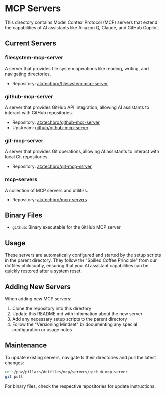 # MCP Servers

This directory contains Model Context Protocol (MCP) servers that extend the capabilities of AI assistants like Amazon Q, Claude, and GitHub Copilot.

## Current Servers

### filesystem-mcp-server
A server that provides file system operations like reading, writing, and navigating directories.
- Repository: [atxtechbro/filesystem-mcp-server](https://github.com/atxtechbro/filesystem-mcp-server)

### github-mcp-server
A server that provides GitHub API integration, allowing AI assistants to interact with GitHub repositories.
- Repository: [atxtechbro/github-mcp-server](https://github.com/atxtechbro/github-mcp-server)
- Upstream: [github/github-mcp-server](https://github.com/github/github-mcp-server)

### git-mcp-server
A server that provides Git operations, allowing AI assistants to interact with local Git repositories.
- Repository: [atxtechbro/git-mcp-server](https://github.com/atxtechbro/git-mcp-server)

### mcp-servers
A collection of MCP servers and utilities.
- Repository: [atxtechbro/mcp-servers](https://github.com/atxtechbro/mcp-servers)

## Binary Files

- `github`: Binary executable for the GitHub MCP server

## Usage

These servers are automatically configured and started by the setup scripts in the parent directory. They follow the "Spilled Coffee Principle" from our dotfiles philosophy, ensuring that your AI assistant capabilities can be quickly restored after a system reset.

## Adding New Servers

When adding new MCP servers:

1. Clone the repository into this directory
2. Update this README.md with information about the new server
3. Add any necessary setup scripts to the parent directory
4. Follow the "Versioning Mindset" by documenting any special configuration or usage notes

## Maintenance

To update existing servers, navigate to their directories and pull the latest changes:

```bash
cd ~/ppv/pillars/dotfiles/mcp/servers/github-mcp-server
git pull
```

For binary files, check the respective repositories for update instructions.